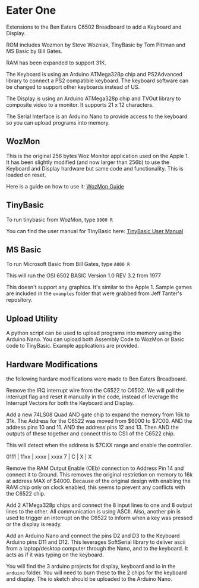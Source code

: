 # Eater One

Extensions to the Ben Eaters C6502 Breadboard to add a Keyboard and Display.

ROM includes Wozmon by Steve Wozniak, TinyBasic by Tom Pittman and MS Basic by Bill Gates.

RAM has been expanded to support 31K.

The Keyboard is using an Arduino ATMega328p chip and PS2Advanced library to connect a PS2 compatible keyboard.  The keyboard software can be changed to support other keyboards instead of US.

The Display is using an Arduino ATMega328p chip and TVOut library to composite video to a monitor.  It supports 21 x 12 characters.

The Serial Interface is an Arduino Nano to provide access to the keyboard so you can upload programs into memory.

## WozMon

This is the original 256 bytes Woz Monitor application used on the Apple 1.  It has been slightly modified (and now larger than 256b) to use the Keyboard and Display hardware but same code and functionality.  This is loaded on reset.

Here is a guide on how to use it: [WozMon Guide](https://www.sbprojects.net/projects/apple1/wozmon.php)

## TinyBasic

To run tinybasic from WozMon, type `9000 R`

You can find the user manual for TinyBasic here: [TinyBasic User Manual](http://www.ittybittycomputers.com/IttyBitty/TinyBasic/TBuserMan.htm)

## MS Basic

To run Microsoft Basic from Bill Gates, type `A000 R`

This will run the OSI 6502 BASIC Version 1.0 REV 3.2 from 1977

This doesn't support any graphics.  It's similar to the Apple 1.  Sample games are included in the `examples` folder that were grabbed from Jeff Tanter's repository.

## Upload Utility

A python script can be used to upload programs into memory using the Arduino Nano.  You can upload both Assembly Code to WozMon or Basic code to TinyBasic.   Example applications are provided.

## Hardware Modifications

the following hardare modifications were made to Ben Eaters Breadboard.

Remove the IRQ interrupt wire from the C6522 to C6502.  We will poll the interrupt flag and reset it manually in the code, instead of leverage the Interrupt Vectors for both the Keyboard and Display.

Add a new 74LS08 Quad AND gate chip to expand the memory from 16k to 31k.  The Address for the C6522 was moved from $6000 to $7C00.  AND the address pins 10 and 11.  AND the address pins 12 and 13.  Then AND the outputs of these together and connect this to CS1 of the C6522 chip.

This will detect when the address is $7CXX range and enable the controller.

0111 | 11xx | xxxx | xxxx
 7   |  C   |  X   |  X

Remove the RAM Output Enable (OEb) connection to Address Pin 14 and connect it to Ground.  This removes the original restriction on memory to 16k at address MAX of $4000.  Because of the original design with enabling the RAM chip only on clock enabled, this seems to prevent any conflicts with the C6522 chip.

Add 2 ATMega328p chips and connect the 8 input lines to one and 8 output lines to the other.  All communication is using ASCII.  Also, another pin is used to trigger an interrupt on the C6522 to inform when a key was pressed or the display is ready.

Add an Arduino Nano and connect the pins D2 and D3 to the Keyboard Arduino pins D11 and D12.  This leverages SoftSerial library to deliver ascii from a laptop/desktop computer through the Nano, and to the keyboard.  It acts as if it was typing on the keyboard.

You will find the 3 arduino projects for display, keyboard and io in the `arduino` folder.  You will need to burn these to the 2 chips for the keyboard and display.  The io sketch should be uploaded to the Arduino Nano.




